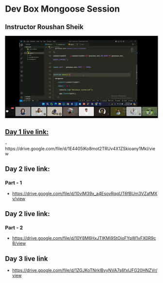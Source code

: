 # Dev Box Mongoose Session

## Instructor Roushan Sheik

<a href="https://drive.google.com/file/d/1E4405lKo8mot2TRUv4X1ZSkioany1Mkl/view" >
 <img src="./day-1.png" />

## Day 1 live link:

</a>
- https://drive.google.com/file/d/1E4405lKo8mot2TRUv4X1ZSkioany1Mkl/view

## Day 2 live link:

### Part - 1

- https://drive.google.com/file/d/10vlM39x_a4EsovRqqUT6fBUm3VZafMXv/view

## Day 2 live link:

### Part - 2

- https://drive.google.com/file/d/10Y8M6HxJTIKMi9StOioFYpW1vFX0R9c8/view

## Day 3 live link

- https://drive.google.com/file/d/1ZGJKoTNrklBvyNVA7s6fxlJFG20HNZVr/view
